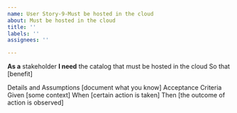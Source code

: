 ```yaml
---
name: User Story-9-Must be hosted in the cloud
about: Must be hosted in the cloud
title: ''
labels: ''
assignees: ''

---
```


**As a** stakeholder
**I need** the catalog that must be hosted in the cloud
So that [benefit]

Details and Assumptions
[document what you know]
Acceptance Criteria
Given [some context]
When [certain action is taken]
Then [the outcome of action is observed]
